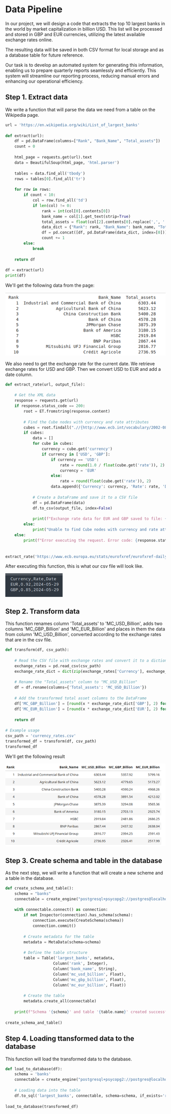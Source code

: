 # Data Pipeline 

In our project, we will design a code that extracts the top 10 largest banks in the world by market capitalization in billion USD. This list will be processed and stored in GBP and EUR currencies, utilizing the latest available exchange rates online.

The resulting data will be saved in both CSV format for local storage and as a database table for future reference.

Our task is to develop an automated system for generating this information, enabling us to prepare quarterly reports seamlessly and efficiently. This system will streamline our reporting process, reducing manual errors and enhancing our operational efficiency.

## Step 1. Extract data

We write a function that will parse the data we need from a table on the Wikipedia page.

```python
url = 'https://en.wikipedia.org/wiki/List_of_largest_banks'

def extract(url):
    df = pd.DataFrame(columns=["Rank", "Bank_Name", "Total_assets"])
    count = 0

    html_page = requests.get(url).text
    data = BeautifulSoup(html_page, 'html.parser')

    tables = data.find_all('tbody')
    rows = tables[0].find_all('tr')

    for row in rows:
        if count < 10:
            col = row.find_all('td')
            if len(col) != 0:
                rank = int(col[0].contents[0])
                bank_name = col[1].get_text(strip=True)
                total_assets = float(col[2].contents[0].replace(',', ''))
                data_dict = {"Rank": rank, "Bank_Name": bank_name, "Total_assets": total_assets}
                df = pd.concat([df, pd.DataFrame(data_dict, index=[0])], ignore_index=True)
                count += 1
        else:
            break
    
    return df

df = extract(url)
print(df)
```
We'll get the following data from the page:

![extract_data](/Python/ETL_3/images/extract_data.png)

We also need to get the exchange rate for the current date. We retrieve exchange rates for USD and GBP. Then we convert USD to EUR and add a date column.

```python
def extract_rate(url, output_file):
    
    # Get the XML data
    response = requests.get(url)
    if response.status_code == 200:
        root = ET.fromstring(response.content)
        
        # Find the Cube nodes with currency and rate attributes
        cubes = root.findall(".//{http://www.ecb.int/vocabulary/2002-08-01/eurofxref}Cube[@currency][@rate]")
        if cubes:
            data = []
            for cube in cubes:
                currency = cube.get('currency')
                if currency in ['USD', 'GBP']:
                    if currency == 'USD':
                        rate = round(1.0 / float(cube.get('rate')), 2)
                        currency = 'EUR'
                    else:
                        rate = round(float(cube.get('rate')), 2)
                    data.append({'Currency': currency, 'Rate': rate, 'Date': date.today()})

            # Create a DataFrame and save it to a CSV file
            df = pd.DataFrame(data)
            df.to_csv(output_file, index=False)

            print(f"Exchange rate data for EUR and GBP saved to file: {output_file}")
        else:
            print("Unable to find Cube nodes with currency and rate attributes in the XML file.")
    else:
        print(f"Error executing the request. Error code: {response.status_code}")


extract_rate('https://www.ecb.europa.eu/stats/eurofxref/eurofxref-daily.xml', 'currency_rates.csv')
```

After executing this function, this is what our csv file will look like.

![extract_rate](/Python/ETL_3/images/extract_rate.png)

## Step 2. Transform data

This function renames column 'Total_assets' to 'MC_USD_Billion', adds two columns 'MC_GBP_Billion' and 'MC_EUR_Billion' and places in them the data from column 'MC_USD_Billion', converted according to the exchange rates that are in the csv file.

```python
def transform(df, csv_path):
    
    # Read the CSV file with exchange rates and convert it to a dictionary
    exchange_rates = pd.read_csv(csv_path)
    exchange_rate_dict = dict(zip(exchange_rates['Currency'], exchange_rates['Rate']))
    
    # Rename the "Total_assets" column to "MC_USD_Billion"
    df = df.rename(columns={'Total_assets': 'MC_USD_Billion'})
    
    # Add the transformed total asset columns to the DataFrame
    df['MC_GBP_Billion'] = [round(x * exchange_rate_dict['GBP'], 2) for x in df['MC_USD_Billion']]
    df['MC_EUR_Billion'] = [round(x * exchange_rate_dict['EUR'], 2) for x in df['MC_USD_Billion']]
    
    return df

# Example usage
csv_path = 'currency_rates.csv'
transformed_df = transform(df, csv_path)
transformed_df
```
We'll get the following result

![transform](/Python/ETL_3/images/transform.png)


## Step 3. Create schema and table in the database

As the next step, we will write a function that will create a new scheme and a table in the database.

```python
def create_schema_and_table():
    schema = "banks"
    connectable = create_engine("postgresql+psycopg2://postgres@localhost/postgres")

    with connectable.connect() as connection:
        if not Inspector(connection).has_schema(schema):
            connection.execute(CreateSchema(schema))
            connection.commit()

        # Create metadata for the table
        metadata = MetaData(schema=schema)

        # Define the table structure
        table = Table('largest_banks', metadata,
                     Column('rank', Integer),
                     Column('bank_name', String),
                     Column('mc_usd_billion', Float),
                     Column('mc_gbp_billion', Float),
                     Column('mc_eur_billion', Float))

        # Create the table
        metadata.create_all(connectable)

    print(f"Schema '{schema}' and table '{table.name}' created successfully.")

create_schema_and_table()
```

## Step 4. Loading ttansformed data to the database

This function will load the transformed data to the database.

```python
def load_to_database(df):
    schema = 'banks'
    connectable = create_engine("postgresql+psycopg2://postgres@localhost/postgres")
    
    # Loading data into the table
    df.to_sql('largest_banks', connectable, schema=schema, if_exists='replace', index=False)

load_to_database(transformed_df)
```
